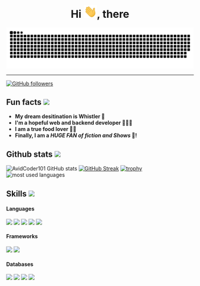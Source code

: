 <div align="center">
<h1 align="center">Hi <img width="35" src="https://github.com/1999AZZAR/1999AZZAR/blob/main/resources/img/waving.gif">, there</h1>
</div>

<div align="center">
  <a href="https://1999azzar.github.io/1999AZZAR/">
  <img  src="https://github.com/1999AZZAR/1999AZZAR/blob/main/resources/img/grid-snake.svg"
       alt="snake" /></a>
</div>

-----

[![GitHub followers](https://img.shields.io/github/followers/AvidCoder101.svg?style=social&label=Followers)](https://github.com/AvidCoder101?tab=followers)

## Fun facts <img src="https://media.giphy.com/media/iY8CRBdQXODJSCERIr/giphy.gif" width="30px">&nbsp; 

-  **My dream desitination is Whistler 🎿**
-  **I'm a hopeful web and backend developer 👩🏻‍💻**
-  **I am a true food lover 👨‍🍳**
-  **Finally, I am a ***HUGE FAN of fiction and Shows*** 📖!**

## Github stats <img src="https://media.giphy.com/media/iY8CRBdQXODJSCERIr/giphy.gif" width="30px">&nbsp; 

![AvidCoder101 GitHub stats](https://github-readme-stats.vercel.app/api?username=ydeng11&show_icons=true) 
[![GitHub Streak](https://github-readme-streak-stats.herokuapp.com/?user=ydeng11)](https://git.io/streak-stats)
[![trophy](https://github-profile-trophy.vercel.app/?username=ydeng11)](https://github.com/ryo-ma/github-profile-trophy)
<img alt="most used languages" width="350px" src="https://github-readme-stats.vercel.app/api/top-langs/?username=ydeng11&count_private=true&layout=compact&border_radius=8&langs_count=10&hide=hack,swift,kotlin,objective-c"/>

## Skills <img src="https://media.giphy.com/media/iY8CRBdQXODJSCERIr/giphy.gif" width="30px">&nbsp; 

<h4> Languages </h4>
<span> 
  <img src="https://img.shields.io/badge/HTML5-E34F26?style=for-the-badge&logo=html5&logoColor=white">
  <img src="https://img.shields.io/badge/CSS3-1572B6?style=for-the-badge&logo=css3&logoColor=white">
  <img src="https://img.shields.io/badge/JavaScript-F7DF1E?style=for-the-badge&logo=javascript&logoColor=white">
  <img src="https://img.shields.io/badge/Java-ED8B00?style=for-the-badge&logo=java&logoColor=white">
  <img src="https://img.shields.io/badge/python-3670A0?style=for-the-badge&logo=python&logoColor=white">
</span>

<h4> Frameworks </h4>
<span>
  <img src="https://img.shields.io/badge/spring-%236DB33F.svg?style=for-the-badge&logo=spring&logoColor=white">
  <img src="https://img.shields.io/badge/Bootstrap-563D7C?style=for-the-badge&logo=bootstrap&logoColor=white">
</span>

<h4> Databases </h4>
<span>
  <img src="https://img.shields.io/badge/MySQL-00000F?style=for-the-badge&logo=mysql&logoColor=white">
  <img src="https://img.shields.io/badge/SQLite-07405E?style=for-the-badge&logo=sqlite&logoColor=white">
  <img src="https://img.shields.io/badge/MongoDB-4EA94B?style=for-the-badge&logo=mongodb&logoColor=white">
  <img src="https://img.shields.io/badge/Amazon%20DynamoDB-4053D6?style=for-the-badge&logo=Amazon%20DynamoDB&logoColor=white">
</span>
